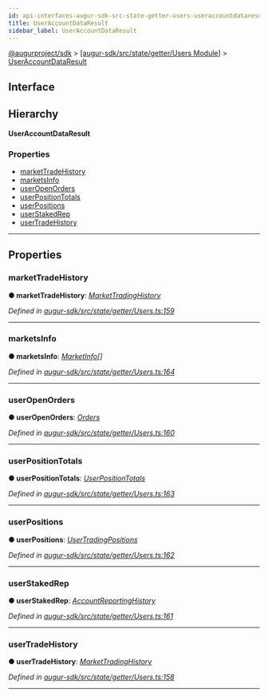```yaml
---
id: api-interfaces-augur-sdk-src-state-getter-users-useraccountdataresult
title: UserAccountDataResult
sidebar_label: UserAccountDataResult
---
```


[@augurproject/sdk](api-readme.md) > [[augur-sdk/src/state/getter/Users Module]](api-modules-augur-sdk-src-state-getter-users-module.md) > [UserAccountDataResult](api-interfaces-augur-sdk-src-state-getter-users-useraccountdataresult.md)

## Interface

## Hierarchy

**UserAccountDataResult**

### Properties

* [marketTradeHistory](api-interfaces-augur-sdk-src-state-getter-users-useraccountdataresult.md#markettradehistory)
* [marketsInfo](api-interfaces-augur-sdk-src-state-getter-users-useraccountdataresult.md#marketsinfo)
* [userOpenOrders](api-interfaces-augur-sdk-src-state-getter-users-useraccountdataresult.md#useropenorders)
* [userPositionTotals](api-interfaces-augur-sdk-src-state-getter-users-useraccountdataresult.md#userpositiontotals)
* [userPositions](api-interfaces-augur-sdk-src-state-getter-users-useraccountdataresult.md#userpositions)
* [userStakedRep](api-interfaces-augur-sdk-src-state-getter-users-useraccountdataresult.md#userstakedrep)
* [userTradeHistory](api-interfaces-augur-sdk-src-state-getter-users-useraccountdataresult.md#usertradehistory)

---

## Properties

<a id="markettradehistory"></a>

###  marketTradeHistory

**● marketTradeHistory**: *[MarketTradingHistory](api-interfaces-augur-sdk-src-state-getter-onchaintrading-markettradinghistory.md)*

*Defined in [augur-sdk/src/state/getter/Users.ts:159](https://github.com/AugurProject/augur/blob/0787bf1a23/packages/augur-sdk/src/state/getter/Users.ts#L159)*

___
<a id="marketsinfo"></a>

###  marketsInfo

**● marketsInfo**: *[MarketInfo](api-interfaces-augur-sdk-src-state-getter-markets-marketinfo.md)[]*

*Defined in [augur-sdk/src/state/getter/Users.ts:164](https://github.com/AugurProject/augur/blob/0787bf1a23/packages/augur-sdk/src/state/getter/Users.ts#L164)*

___
<a id="useropenorders"></a>

###  userOpenOrders

**● userOpenOrders**: *[Orders](api-interfaces-augur-sdk-src-state-getter-onchaintrading-orders.md)*

*Defined in [augur-sdk/src/state/getter/Users.ts:160](https://github.com/AugurProject/augur/blob/0787bf1a23/packages/augur-sdk/src/state/getter/Users.ts#L160)*

___
<a id="userpositiontotals"></a>

###  userPositionTotals

**● userPositionTotals**: *[UserPositionTotals](api-interfaces-augur-sdk-src-state-getter-users-userpositiontotals.md)*

*Defined in [augur-sdk/src/state/getter/Users.ts:163](https://github.com/AugurProject/augur/blob/0787bf1a23/packages/augur-sdk/src/state/getter/Users.ts#L163)*

___
<a id="userpositions"></a>

###  userPositions

**● userPositions**: *[UserTradingPositions](api-interfaces-augur-sdk-src-state-getter-users-usertradingpositions.md)*

*Defined in [augur-sdk/src/state/getter/Users.ts:162](https://github.com/AugurProject/augur/blob/0787bf1a23/packages/augur-sdk/src/state/getter/Users.ts#L162)*

___
<a id="userstakedrep"></a>

###  userStakedRep

**● userStakedRep**: *[AccountReportingHistory](api-interfaces-augur-sdk-src-state-getter-accounts-accountreportinghistory.md)*

*Defined in [augur-sdk/src/state/getter/Users.ts:161](https://github.com/AugurProject/augur/blob/0787bf1a23/packages/augur-sdk/src/state/getter/Users.ts#L161)*

___
<a id="usertradehistory"></a>

###  userTradeHistory

**● userTradeHistory**: *[MarketTradingHistory](api-interfaces-augur-sdk-src-state-getter-onchaintrading-markettradinghistory.md)*

*Defined in [augur-sdk/src/state/getter/Users.ts:158](https://github.com/AugurProject/augur/blob/0787bf1a23/packages/augur-sdk/src/state/getter/Users.ts#L158)*

___

